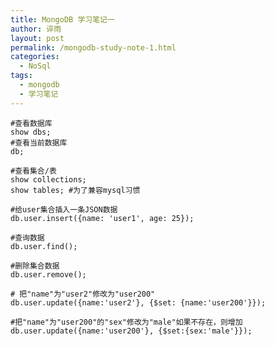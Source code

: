 ```yaml
---
title: MongoDB 学习笔记一
author: 谇雨
layout: post
permalink: /mongodb-study-note-1.html
categories:
  - NoSql
tags:
  - mongodb
  - 学习笔记
---
```


    #查看数据库
    show dbs;
    #查看当前数据库
    db;

    #查看集合/表         
    show collections;
    show tables; #为了兼容mysql习惯

    #给user集合插入一条JSON数据
    db.user.insert({name: 'user1', age: 25});

    #查询数据
    db.user.find();

    #删除集合数据
    db.user.remove();

    # 把"name"为"user2"修改为"user200"
    db.user.update({name:'user2'}, {$set: {name:'user200'}});

    #把"name"为"user200"的"sex"修改为"male"如果不存在，则增加
    db.user.update({name:'user200'}, {$set:{sex:'male'}});